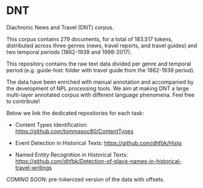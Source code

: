 # DNT
Diachronic News and Travel (DNT) corpus.

This corpus contains 279 documents, for a total of 183.517 tokens, distributed across three genres (news, travel reports, and travel guides) and two temporal periods (1862-1939 and 1998-2017).

This repository contains the raw text data divided per genre and temporal period (e.g. guide-hist: folder with travel guide from the 1862-1939 period).

The data have been enriched with manual annotation and accompanied by the development of NPL processing tools. We aim at making DNT a large multi-layer annotated corpus with different language phenomena. Feel free to contribute!

Below we link the dedicated repositories for each task:

- Content Types Identification: https://github.com/tommasoc80/ContentTypes

- Event Detection in Historical Texts: https://github.com/dhfbk/Histo

- Named Entity Recognition in Historical Texts:  https://github.com/dhfbk/Detection-of-place-names-in-historical-travel-writings 


*COMING SOON*: pre-tokenized version of the data with offsets.
